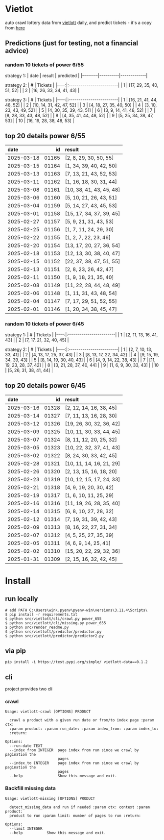 # Vietlot
auto crawl lottery data from [vietlott](https://vietlott.vn) daily, and predict tickets - it's a copy from [here](https://github.com/vietvudanh/vietlott-data)
## Predictions (just for testing, not a financial advice)
### random 10 tickets of power 6/55

strategy 1:
| date   | result   | predicted   |
|--------|----------|-------------|

strategy 2:
|   # | Tickets                  |
|----:|:-------------------------|
|   1 | [17, 29, 35, 40, 51, 52] |
|   2 | [16, 26, 33, 34, 41, 43] |

strategy 3:
|   # | Tickets                  |
|----:|:-------------------------|
|   1 | [16, 21, 41, 44, 48, 52] |
|   2 | [10, 14, 31, 42, 47, 52] |
|   3 | [4, 18, 27, 35, 40, 50]  |
|   4 | [3, 10, 23, 43, 49, 52]  |
|   5 | [4, 30, 35, 39, 43, 51]  |
|   6 | [3, 9, 14, 41, 48, 52]   |
|   7 | [8, 28, 33, 43, 48, 52]  |
|   8 | [4, 35, 41, 44, 48, 52]  |
|   9 | [5, 25, 34, 38, 47, 53]  |
|  10 | [16, 19, 28, 38, 48, 53] |

## top 20 details power 6/55
| date       |    id | result                   |
|:-----------|------:|:-------------------------|
| 2025-03-18 | 01165 | [2, 8, 29, 30, 50, 55]   |
| 2025-03-15 | 01164 | [1, 34, 39, 40, 42, 50]  |
| 2025-03-13 | 01163 | [7, 13, 21, 43, 52, 53]  |
| 2025-03-11 | 01162 | [1, 16, 18, 30, 31, 44]  |
| 2025-03-08 | 01161 | [10, 38, 41, 43, 45, 48] |
| 2025-03-06 | 01160 | [5, 10, 21, 26, 43, 51]  |
| 2025-03-04 | 01159 | [5, 14, 27, 43, 45, 53]  |
| 2025-03-01 | 01158 | [15, 17, 34, 37, 39, 45] |
| 2025-02-27 | 01157 | [5, 9, 21, 31, 43, 53]   |
| 2025-02-25 | 01156 | [1, 7, 11, 24, 29, 30]   |
| 2025-02-22 | 01155 | [1, 2, 7, 22, 23, 46]    |
| 2025-02-20 | 01154 | [13, 17, 20, 27, 36, 54] |
| 2025-02-18 | 01153 | [12, 13, 30, 38, 40, 47] |
| 2025-02-15 | 01152 | [22, 37, 38, 47, 51, 55] |
| 2025-02-13 | 01151 | [2, 8, 23, 26, 42, 47]   |
| 2025-02-11 | 01150 | [1, 9, 18, 21, 35, 40]   |
| 2025-02-08 | 01149 | [11, 22, 28, 44, 48, 49] |
| 2025-02-06 | 01148 | [1, 11, 31, 43, 48, 54]  |
| 2025-02-04 | 01147 | [7, 17, 29, 51, 52, 55]  |
| 2025-02-01 | 01146 | [1, 20, 34, 38, 45, 47]  |

### random 10 tickets of power 6/45

strategy 1:
|   # | Tickets                 |
|----:|:------------------------|
|   1 | [2, 11, 13, 16, 41, 43] |
|   2 | [7, 17, 21, 32, 40, 45] |

strategy 2:
|   # | Tickets                  |
|----:|:-------------------------|
|   1 | [2, 7, 10, 13, 33, 41]   |
|   2 | [4, 13, 17, 25, 37, 43]  |
|   3 | [8, 13, 17, 22, 34, 42]  |
|   4 | [9, 15, 19, 34, 39, 43]  |
|   5 | [8, 14, 19, 30, 40, 43]  |
|   6 | [4, 9, 14, 22, 38, 43]   |
|   7 | [11, 19, 23, 28, 37, 42] |
|   8 | [3, 21, 28, 37, 40, 44]  |
|   9 | [1, 6, 9, 30, 33, 43]    |
|  10 | [5, 26, 31, 38, 41, 44]  |

## top 20 details power 6/45
| date       |    id | result                   |
|:-----------|------:|:-------------------------|
| 2025-03-16 | 01328 | [2, 12, 14, 16, 38, 45]  |
| 2025-03-14 | 01327 | [7, 11, 13, 16, 28, 30]  |
| 2025-03-12 | 01326 | [19, 26, 30, 32, 36, 42] |
| 2025-03-09 | 01325 | [10, 11, 30, 33, 44, 45] |
| 2025-03-07 | 01324 | [8, 11, 12, 20, 25, 32]  |
| 2025-03-05 | 01323 | [10, 22, 32, 37, 41, 43] |
| 2025-03-02 | 01322 | [8, 24, 30, 33, 42, 45]  |
| 2025-02-28 | 01321 | [10, 11, 14, 16, 21, 29] |
| 2025-02-26 | 01320 | [2, 13, 15, 16, 18, 20]  |
| 2025-02-23 | 01319 | [10, 12, 15, 17, 24, 33] |
| 2025-02-21 | 01318 | [4, 9, 19, 20, 30, 42]   |
| 2025-02-19 | 01317 | [1, 6, 10, 11, 25, 29]   |
| 2025-02-16 | 01316 | [11, 19, 26, 28, 35, 40] |
| 2025-02-14 | 01315 | [6, 8, 10, 27, 28, 32]   |
| 2025-02-12 | 01314 | [7, 19, 31, 39, 42, 43]  |
| 2025-02-09 | 01313 | [8, 16, 22, 27, 31, 34]  |
| 2025-02-07 | 01312 | [4, 5, 25, 27, 35, 39]   |
| 2025-02-05 | 01311 | [4, 6, 9, 14, 25, 41]    |
| 2025-02-02 | 01310 | [15, 20, 22, 29, 32, 36] |
| 2025-01-31 | 01309 | [2, 15, 16, 32, 42, 45]  |

<!---
stats 6/55 all time - stats.to_markdown(index=False)
stats 6/55 -15d - stats_15d.to_markdown(index=False)
stats 6/55 -30d - stats_30d.to_markdown(index=False)
stats 6/55 -60d - stats_60d.to_markdown(index=False)
stats 6/55 -90d - stats_90d.to_markdown(index=False)
-->

# Install
 
## run locally

```shell
# add PATH C:\Users\win\.pyenv\pyenv-win\versions\3.11.4\Scripts\
$ pip install -r requirements.txt
$ python src/vietlott/cli/crawl.py power_655
$ python src/vietlott/cli/missing.py power_655
$ python src/render_readme.py
$ python src/vietlott/predictor/predictor.py
$ python src/vietlott/predictor/predictor2.py
```
 
## via pip

```shell
pip install -i https://test.pypi.org/simple/ vietlott-data==0.1.2
```

## cli
project provides two cli

### crawl
```shell
Usage: vietlott-crawl [OPTIONS] PRODUCT

  crawl a product with a given run date or from/to index page :param ctx:
  :param product: :param run_date: :param index_from: :param index_to:
  :return:

Options:
  --run-date TEXT
  --index_from INTEGER  page index from run since we crawl by pagination the
                        pages
  --index_to INTEGER    page index from run since we crawl by pagination the
                        pages
  --help                Show this message and exit.
```

### Backfill missing data

```shell
Usage: vietlott-missing [OPTIONS] PRODUCT

  detect_missing_data and run if needed :param ctx: context :param product:
  product to run :param limit: number of pages to run :return:

Options:
  --limit INTEGER
  --help           Show this message and exit.
```

